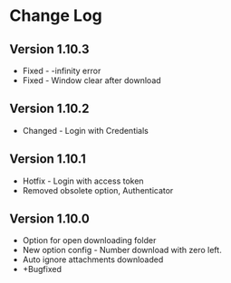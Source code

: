 # Change Log

## Version 1.10.3

* Fixed - -infinity error
* Fixed - Window clear after download

## Version 1.10.2

* Changed - Login with Credentials

## Version 1.10.1

* Hotfix - Login with access token
* Removed obsolete option, Authenticator

## Version 1.10.0

* Option for open downloading folder
* New option config - Number download with zero left.
* Auto ignore attachments downloaded
* +Bugfixed

